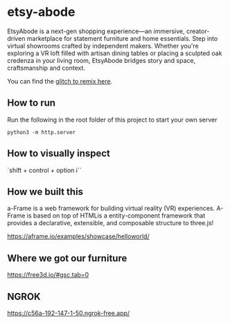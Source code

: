# etsy-abode
EtsyAbode is a next-gen shopping experience—an immersive, creator-driven marketplace for statement furniture and home essentials. Step into virtual showrooms crafted by independent makers. Whether you're exploring a VR loft filled with artisan dining tables or placing a sculpted oak credenza in your living room, EtsyAbode bridges story and space, craftsmanship and context.

You can find the [glitch to remix here](https://glitch.com/edit/#!/etsy-vr).

## How to run

Run the following in the root folder of this project to start your own server

```
python3 -m http.server
```

## How to visually inspect 

`shift + control + option i``

## How we built this

a-Frame is a web framework for building virtual reality (VR) experiences. A-Frame is based on top of HTMLis a entity-component framework that provides a declarative, extensible, and composable structure to three.js!

https://aframe.io/examples/showcase/helloworld/


## Where we got our furniture

https://free3d.io/#gsc.tab=0


## NGROK

https://c56a-192-147-1-50.ngrok-free.app/
